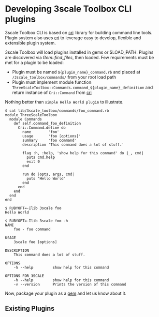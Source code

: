 # Developing 3scale Toolbox CLI plugins

3scale Toolbox CLI is based on [cri](https://github.com/ddfreyne/cri) library for building command line tools.
Plugin system also uses [cri](https://github.com/ddfreyne/cri) to leverage easy to develop, flexible and extensible plugin system.

3scale Toolbox will load plugins installed in gems or $LOAD_PATH. Plugins are discovered via *Gem::find_files*, then loaded.
Few requirements must be met for a plugin to be loaded:
* Plugin must be named `${plugin_name}_command.rb` and placed at `/3scale_toolbox/commands/` from your root load path
* Plugin must implement module function `ThreeScaleToolbox::Commands.command_${plugin_name}_definition` and return instance of `Cri::Command` from [cri](https://github.com/ddfreyne/cri)

Nothing better than `simple Hello World plugin` to illustrate.

```
$ cat lib/3scale_toolbox/commands/foo_command.rb
module ThreeScaleToolbox
  module Commands
    def self.command_foo_definition
      Cri::Command.define do
        name        'foo'
        usage       'foo [options]'
        summary     'foo command'
        description 'This command does a lot of stuff.'

        flag :h, :help, 'show help for this command' do |_, cmd|
          puts cmd.help
          exit 0
        end

        run do |opts, args, cmd|
          puts "Hello World"
        end
      end
    end
  end
end

$ RUBYOPT=-Ilib 3scale foo
Hello World

$ RUBYOPT=-Ilib 3scale foo -h
NAME
    foo - foo command

USAGE
    3scale foo [options]

DESCRIPTION
    This command does a lot of stuff.

OPTIONS
    -h --help         show help for this command

OPTIONS FOR 3SCALE
    -h --help         show help for this command
    -v --version      Prints the version of this command

```

Now, package your plugin as a [gem](https://guides.rubygems.org/make-your-own-gem/) and let us know about it.

## Existing Plugins
